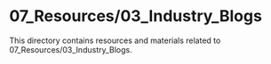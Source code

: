 # 07_Resources/03_Industry_Blogs
This directory contains resources and materials related to 07_Resources/03_Industry_Blogs.
